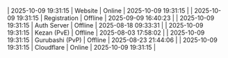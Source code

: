 | 2025-10-09 19:31:15 | Website | Online | 2025-10-09 19:31:15 |
| 2025-10-09 19:31:15 | Registration | Offline | 2025-09-09 16:40:23 |
| 2025-10-09 19:31:15 | Auth Server | Offline | 2025-08-18 09:33:31 |
| 2025-10-09 19:31:15 | Kezan (PvE) | Offline | 2025-08-03 17:58:02 |
| 2025-10-09 19:31:15 | Gurubashi (PvP) | Offline | 2025-08-23 21:44:06 |
| 2025-10-09 19:31:15 | Cloudflare | Online | 2025-10-09 19:31:15 |

